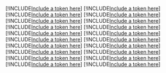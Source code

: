 [!INCLUDE[Include a token here](refs1527813412478/r1.md)]
[!INCLUDE[Include a token here](refs1527813412478/r2.md)]
[!INCLUDE[Include a token here](refs1527813412478/r3.md)]
[!INCLUDE[Include a token here](refs1527813412478/r4.md)]
[!INCLUDE[Include a token here](refs1527813412478/r5.md)]
[!INCLUDE[Include a token here](refs1527813412478/r6.md)]
[!INCLUDE[Include a token here](refs1527813412478/r7.md)]
[!INCLUDE[Include a token here](refs1527813412478/r8.md)]
[!INCLUDE[Include a token here](refs1527813412478/r9.md)]
[!INCLUDE[Include a token here](refs1527813412478/r10.md)]
[!INCLUDE[Include a token here](refs1527813412478/r11.md)]
[!INCLUDE[Include a token here](refs1527813412478/r12.md)]
[!INCLUDE[Include a token here](refs1527813412478/r13.md)]
[!INCLUDE[Include a token here](refs1527813412478/r14.md)]
[!INCLUDE[Include a token here](refs1527813412478/r15.md)]
[!INCLUDE[Include a token here](refs1527813412478/r16.md)]
[!INCLUDE[Include a token here](refs1527813412478/r17.md)]
[!INCLUDE[Include a token here](refs1527813412478/r18.md)]
[!INCLUDE[Include a token here](refs1527813412478/r19.md)]
[!INCLUDE[Include a token here](refs1527813412478/r20.md)]